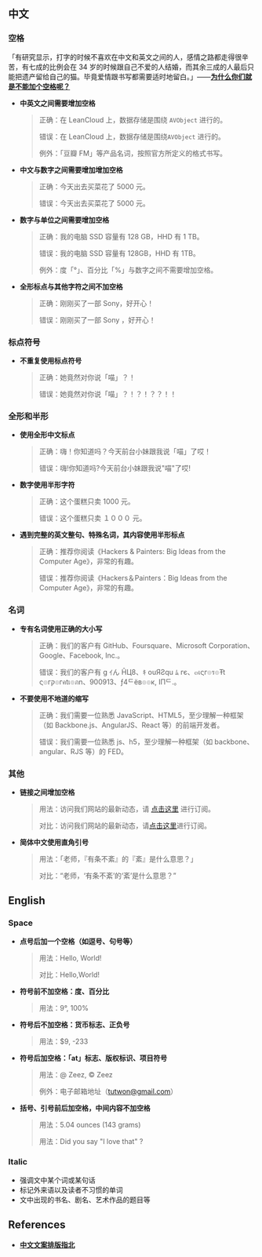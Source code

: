 ## 中文

### 空格

「有研究显示，打字的时候不喜欢在中文和英文之间的人，感情之路都走得很辛苦，有七成的比例会在 34 岁的时候跟自己不爱的人结婚，而其余三成的人最后只能把遗产留给自己的猫。毕竟爱情跟书写都需要适时地留白。」——[**为什么你们就是不能加个空格呢？**](https://github.com/vinta/pangu.js)

- **中英文之间需要增加空格**
  > 正确：在 LeanCloud 上，数据存储是围绕 `AVObject` 进行的。
  >
  > 错误：在 LeanCloud 上，数据存储是围绕`AVObject` 进行的。
  >
  > 例外：「豆瓣 FM」等产品名词，按照官方所定义的格式书写。
- **中文与数字之间需要增加增加空格**
  > 正确：今天出去买菜花了 5000 元。
  >
  > 错误：今天出去买菜花了 5000 元。
- **数字与单位之间需要增加空格**
  > 正确：我的电脑 SSD 容量有 128 GB，HHD 有 1 TB。
  >
  > 错误：我的电脑 SSD 容量有 128GB，HHD 有 1TB。
  >
  > 例外：度「°」、百分比「%」与数字之间不需要增加空格。
- **全形标点与其他字符之间不加空格**
  > 正确：刚刚买了一部 Sony，好开心！
  >
  > 错误：刚刚买了一部 Sony ，好开心！

### 标点符号

- **不重复使用标点符号**
  > 正确：她竟然对你说「喵」？！
  >
  > 错误：她竟然对你说「喵」？！？！？？！！

### 全形和半形

- **使用全形中文标点**
  > 正确：嗨！你知道吗？今天前台小妹跟我说「喵」了哎！
  >
  > 错误：嗨!你知道吗?今天前台小妹跟我说"喵"了哎!
- **数字使用半形字符**
  > 正确：这个蛋糕只卖 1000 元。
  >
  > 错误：这个蛋糕只卖 １０００ 元。
- **遇到完整的英文整句、特殊名词，其内容使用半形标点**
  > 正确：推荐你阅读《Hackers & Painters: Big Ideas from the Computer Age》，非常的有趣。
  >
  > 错误：推荐你阅读《Hackers＆Painters：Big Ideas from the Computer Age》，非常的有趣。

### 名词

- **专有名词使用正确的大小写**
  > 正确：我们的客户有 GitHub、Foursquare、Microsoft Corporation、Google、Facebook, Inc.。
  >
  > 错误：我们的客户有 g ｲん ĤЦ8、ｷ ouЯƧqu ﾑ гє、๓เςг๏ร๏Ŧt ς๏гק๏гคtเ๏ภn、900913、ƒ4ᄃëв๏๏к, IПᄃ.。
- **不要使用不地道的缩写**
  > 正确：我们需要一位熟悉 JavaScript、HTML5，至少理解一种框架（如 Backbone.js、AngularJS、React 等）的前端开发者。
  >
  > 错误：我们需要一位熟悉 js、h5，至少理解一种框架（如 backbone、angular、RJS 等）的 FED。

### 其他

- **链接之间增加空格**
  > 用法：访问我们网站的最新动态，请 [点击这里](https://example.com/) 进行订阅。
  >
  > 对比：访问我们网站的最新动态，请[点击这里](https://example.com/)进行订阅。
- **简体中文使用直角引号**
  > 用法：「老师，『有条不紊』的『紊』是什么意思？」
  >
  > 对比：“老师，‘有条不紊’的‘紊’是什么意思？”

## English

### Space

- **点号后加一个空格（如逗号、句号等）**
  > 用法：Hello, World!
  >
  > 对比：Hello,World!
- **符号前不加空格：度、百分比**
  > 用法：9°, 100%
- **符号后不加空格：货币标志、正负号**
  > 用法：\$9, -233
- **符号后加空格：「at」标志、版权标识、项目符号**
  > 用法：@ Zeez, &copy; Zeez
  >
  > 例外：电子邮箱地址（tutwon@gmail.com）
- **括号、引号前后加空格，中间内容不加空格**
  > 用法：5.04 ounces (143 grams)
  >
  > 用法：Did you say "I love that" ?

### Italic

- 强调文中某个词或某句话
- 标记外来语以及读者不习惯的单词
- 文中出现的书名、剧名、艺术作品的题目等

## References

- [**中文文案排版指北**](https://github.com/sparanoid/chinese-copywriting-guidelines)

